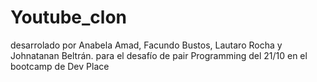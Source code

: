 # Youtube_clon

desarrolado por Anabela Amad, Facundo Bustos, Lautaro Rocha y Johnatanan Beltrán.
para el desafío de pair Programming del 21/10 en el bootcamp de Dev Place
